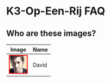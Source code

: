 # K3-Op-Een-Rij FAQ


## Who are these images?

Image|Name
---|---
![](K3OpEenRijDavid.png) | David 